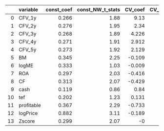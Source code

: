 |    | variable   |   const_coef |   const_NW_t_stats |   CV_coef |   CV_NW_t_stats |
|---:|:-----------|-------------:|-------------------:|----------:|----------------:|
|  0 | CFV_1y     |        0.266 |               1.88 |     9.13  |            1.45 |
|  1 | CFV_2y     |        0.276 |               1.95 |     2.34  |            0.55 |
|  2 | CFV_3y     |        0.268 |               1.89 |     4.226 |            1.38 |
|  3 | CFV_4y     |        0.271 |               1.91 |     2.912 |            1.1  |
|  4 | CFV_5y     |        0.273 |               1.92 |     2.129 |            0.9  |
|  5 | BM         |        0.345 |               2.25 |    -0.109 |           -1.42 |
|  6 | logME      |        0.333 |               1.03 |    -0.009 |           -0.33 |
|  7 | ROA        |        0.297 |               2.03 |    -0.416 |           -1.81 |
|  8 | CF         |        0.313 |               2.07 |    -0.429 |           -1.79 |
|  9 | cash       |        0.119 |               0.86 |     0.84  |            3.36 |
| 10 | tef        |        0.202 |               1.23 |     0.131 |            0.76 |
| 11 | profitable |        0.367 |               2.29 |    -0.733 |           -2.79 |
| 12 | logPrice   |        0.882 |               3.11 |    -0.189 |           -3.16 |
| 13 | Zscore     |        0.299 |               2.07 |    -0     |           -0.71 |